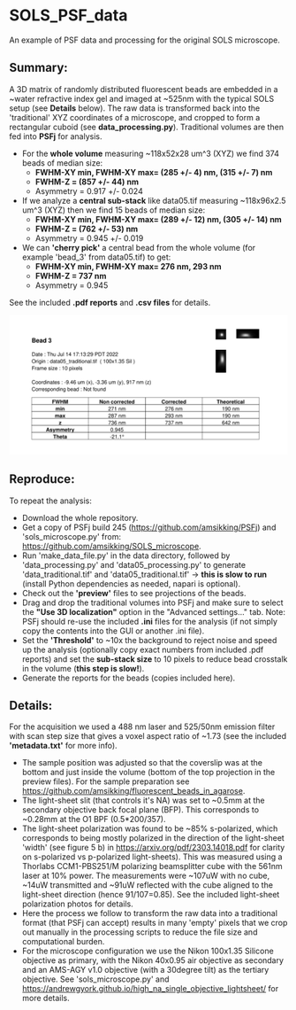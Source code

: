 # SOLS_PSF_data
An example of PSF data and processing for the original SOLS microscope.
## Summary:
A 3D matrix of randomly distributed fluorescent beads are embedded in a ~water refractive index gel and imaged at ~525nm with the typical SOLS setup (see **Details** below). The raw data is transformed back into the 'traditional' XYZ coordinates of a microscope, and cropped to form a rectangular cuboid (see **data_processing.py**).
Traditional volumes are then fed into **PSFj** for analysis.
- For the **whole volume** measuring ~118x52x28 um^3 (XYZ) we find 374 beads of median size:
  * **FWHM-XY min, FWHM-XY max= (285 +/- 4) nm, (315 +/- 7) nm**
  * **FWHM-Z = (857 +/- 44) nm**
  * Asymmetry = 0.917 +/- 0.024
- If we analyze a **central sub-stack** like data05.tif measuring ~118x96x2.5 um^3 (XYZ) then we find 15 beads of median size:
  * **FWHM-XY min, FWHM-XY max= (289 +/- 12) nm, (305 +/- 14) nm**
  * **FWHM-Z = (762 +/- 53) nm**
  * Asymmetry = 0.945 +/- 0.019
- We can **'cherry pick'** a central bead from the whole volume (for example 'bead_3' from data05.tif) to get:
  * **FWHM-XY min, FWHM-XY max= 276 nm, 293 nm**
  * **FWHM-Z = 737 nm**
  * Asymmetry = 0.945

See the included **.pdf reports** and **.csv files** for details.

![social_preview](https://github.com/amsikking/SOLS_psf_data/blob/main/social_preview.png)

## Reproduce:
To repeat the analysis:
- Download the whole repository.
- Get a copy of PSFj build 245 (https://github.com/amsikking/PSFj) and 'sols_microscope.py' from: https://github.com/amsikking/SOLS_microscope.
- Run 'make_data_file.py' in the data directory, followed by 'data_processing.py' and 'data05_processing.py' to generate 'data_traditional.tif' and 'data05_traditional.tif' -> **this is slow to run** (install Python dependencies as needed, napari is optional).
- Check out the **'preview'** files to see projections of the beads.
- Drag and drop the traditional volumes into PSFj and make sure to select the **"Use 3D localization"** option in the "Advanced settings..." tab. Note: PSFj should re-use the included **.ini** files for the analysis (if not simply copy the contents into the GUI or another .ini file).
- Set the **'Threshold'** to ~10x the background to reject noise and speed up the analysis (optionally copy exact numbers from included .pdf reports) and set the **sub-stack size** to 10 pixels to reduce bead crosstalk in the volume (**this step is slow!**).
- Generate the reports for the beads (copies included here).

## Details:
For the acquisition we used a 488 nm laser and 525/50nm emission filter with scan step size that gives a voxel aspect ratio of ~1.73 (see the included **'metadata.txt'** for more info).
- The sample position was adjusted so that the coverslip was at the bottom and just inside the volume (bottom of the top projection in the preview files).  For the sample preparation see https://github.com/amsikking/fluorescent_beads_in_agarose.
- The light-sheet slit (that controls it's NA) was set to ~0.5mm at the secondary objective back focal plane (BFP). This corresponds to ~0.28mm at the O1 BPF (0.5*200/357).
- The light-sheet polarization was found to be ~85% s-polarized, which corresponds to being mostly polarized in the direction of the light-sheet 'width' (see figure 5 b) in https://arxiv.org/pdf/2303.14018.pdf  for clarity on s-polarized vs p-polarized light-sheets). This was measured using a Thorlabs CCM1-PBS251/M polarizing beamsplitter cube with the 561nm laser at 10% power. The measurements were ~107uW with no cube, ~14uW transmitted and ~91uW reflected with the cube aligned to the light-sheet direction (hence 91/107=0.85). See the included light-sheet polarization photos for details.
- Here the process we follow to transform the raw data into a traditional format (that PSFj can accept) results in many 'empty' pixels that we crop out manually in the processing scripts to reduce the file size and computational burden.
- For the microscope configuration we use the Nikon 100x1.35 Silicone objective as primary, with the Nikon 40x0.95 air objective as secondary and an AMS-AGY v1.0 objective (with a 30degree tilt) as the tertiary objective. See 'sols_microscope.py' and https://andrewgyork.github.io/high_na_single_objective_lightsheet/ for more details.
